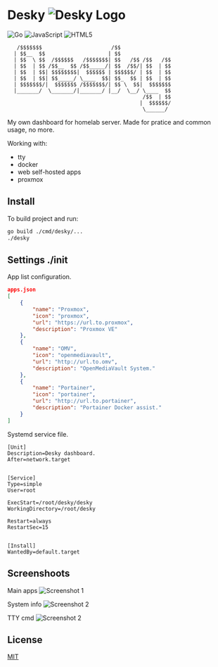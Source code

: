 
# Desky ![Desky Logo](./repo/favicon.svg)

![Go](https://img.shields.io/badge/go-%2300ADD8.svg?style=for-the-badge&logo=go&logoColor=white)
![JavaScript](https://img.shields.io/badge/javascript-%23323330.svg?style=for-the-badge&logo=javascript&logoColor=%23F7DF1E)
![HTML5](https://img.shields.io/badge/html5-%23E34F26.svg?style=for-the-badge&logo=html5&logoColor=white)


       /$$$$$$$                      /$$                
      | $$__  $$                    | $$                
      | $$  \ $$  /$$$$$$   /$$$$$$$| $$   /$$ /$$   /$$
      | $$  | $$ /$$__  $$ /$$_____/| $$  /$$/| $$  | $$
      | $$  | $$| $$$$$$$$|  $$$$$$ | $$$$$$/ | $$  | $$
      | $$  | $$| $$_____/ \____  $$| $$_  $$ | $$  | $$
      | $$$$$$$/|  $$$$$$$ /$$$$$$$/| $$ \  $$|  $$$$$$$
      |_______/  \_______/|_______/ |__/  \__/ \____  $$
                                               /$$  | $$
                                              |  $$$$$$/
                                               \______/ 

My own dashboard for homelab server.
Made for pratice and common usage, no more.


Working with:
- tty
- docker
- web self-hosted apps
- proxmox

## Install

To build project and run:

```bash
go build ./cmd/desky/...
./desky
```


## Settings ./init

App list configuration.
```json
apps.json
[
    {
        "name": "Proxmox",
        "icon": "proxmox",
        "url": "https://url.to.proxmox",
        "description": "Proxmox VE"
    },
    {
        "name": "OMV",
        "icon": "openmediavault",
        "url": "http://url.to.omv",
        "description": "OpenMediaVault System."
    },
    {
        "name": "Portainer",
        "icon": "portainer",
        "url": "http://url.to.portainer",
        "description": "Portainer Docker assist."
    }
]
```

Systemd service file.
```
[Unit]
Description=Desky dashboard.
After=network.target


[Service]
Type=simple
User=root

ExecStart=/root/desky/desky
WorkingDirectory=/root/desky

Restart=always
RestartSec=15


[Install]
WantedBy=default.target
```

## Screenshoots

Main apps
![Screenshot 1](./repo/screenshoot_1.png)

System info
![Screenshot 2](./repo/screenshoot_2.png)

TTY cmd
![Screenshot 2](./repo/screenshoot_3.png)

## License

[MIT](https://choosealicense.com/licenses/mit/)

